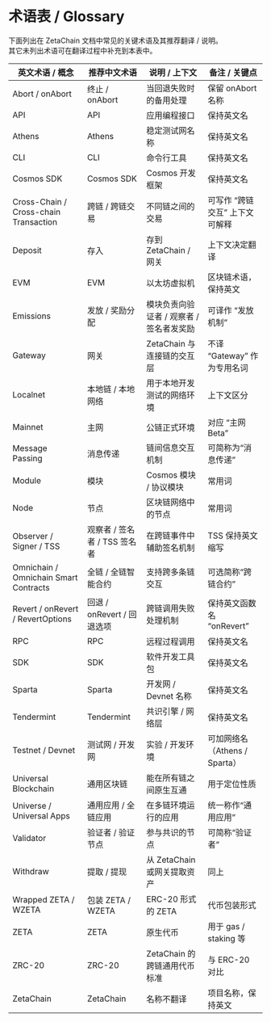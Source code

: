 # 术语表 / Glossary

下面列出在 ZetaChain 文档中常见的关键术语及其推荐翻译 / 说明。  
其它未列出术语可在翻译过程中补充到本表中。

| 英文术语 / 概念                             | 推荐中文术语               | 说明 / 上下文                | 备注 / 关键点               |
| ------------------------------------- | -------------------- | ----------------------- | ---------------------- |
| Abort / onAbort                       | 终止 / onAbort         | 当回退失败时的备用处理             | 保留 onAbort 名称          |
| API                                   | API                  | 应用编程接口                  | 保持英文名                  |
| Athens                                | Athens               | 稳定测试网名称                 | 保持英文名                  |
| CLI                                   | CLI                  | 命令行工具                   | 保持英文名                  |
| Cosmos SDK                            | Cosmos SDK           | Cosmos 开发框架             | 保持英文名                  |
| Cross-Chain / Cross-chain Transaction | 跨链 / 跨链交易            | 不同链之间的交易                | 可写作 “跨链交互” 上下文可解释      |
| Deposit                               | 存入                   | 存到 ZetaChain / 网关       | 上下文决定翻译                |
| EVM                                   | EVM                  | 以太坊虚拟机                  | 区块链术语，保持英文             |
| Emissions                             | 发放 / 奖励分配            | 模块负责向验证者 / 观察者 / 签名者发奖励 | 可译作 “发放机制”             |
| Gateway                               | 网关                   | ZetaChain 与连接链的交互层      | 不译 “Gateway” 作为专用名词    |
| Localnet                              | 本地链 / 本地网络           | 用于本地开发测试的网络环境           | 上下文区分                  |
| Mainnet                               | 主网                   | 公链正式环境                  | 对应 “主网 Beta”           |
| Message Passing                       | 消息传递                 | 链间信息交互机制                | 可简称为“消息传递”             |
| Module                                | 模块                   | Cosmos 模块 / 协议模块        | 常用词                    |
| Node                                  | 节点                   | 区块链网络中的节点               | 常用词                    |
| Observer / Signer / TSS               | 观察者 / 签名者 / TSS 签名者  | 在跨链事件中辅助签名机制            | TSS 保持英文缩写             |
| Omnichain / Omnichain Smart Contracts | 全链 / 全链智能合约          | 支持跨多条链交互                | 可选简称“跨链合约”             |
| Revert / onRevert / RevertOptions     | 回退 / onRevert / 回退选项 | 跨链调用失败处理机制              | 保持英文函数名 “onRevert”     |
| RPC                                   | RPC                  | 远程过程调用                  | 保持英文名                  |
| SDK                                   | SDK                  | 软件开发工具包                 | 保持英文名                  |
| Sparta                                | Sparta               | 开发网 / Devnet 名称         | 保持英文名                  |
| Tendermint                            | Tendermint           | 共识引擎 / 网络层              | 保持英文名                  |
| Testnet / Devnet                      | 测试网 / 开发网            | 实验 / 开发环境               | 可加网络名（Athens / Sparta） |
| Universal Blockchain                  | 通用区块链                | 能在所有链之间原生互通             | 用于定位性质                 |
| Universe / Universal Apps             | 通用应用 / 全链应用          | 在多链环境运行的应用              | 统一称作“通用应用”             |
| Validator                             | 验证者 / 验证节点           | 参与共识的节点                 | 可简称“验证者”               |
| Withdraw                              | 提取 / 提现              | 从 ZetaChain 或网关提取资产     | 同上                     |
| Wrapped ZETA / WZETA                  | 包装 ZETA / WZETA      | ERC-20 形式的 ZETA         | 代币包装形式                 |
| ZETA                                  | ZETA                 | 原生代币                    | 用于 gas / staking 等     |
| ZRC-20                                | ZRC-20               | ZetaChain 的跨链通用代币标准     | 与 ERC-20 对比            |
| ZetaChain                             | ZetaChain            | 名称不翻译                   | 项目名称，保持英文              |
